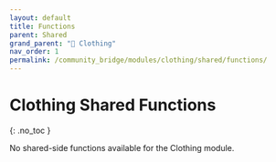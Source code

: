 ```yaml
---
layout: default
title: Functions
parent: Shared
grand_parent: "👔 Clothing"
nav_order: 1
permalink: /community_bridge/modules/clothing/shared/functions/
---
```


# Clothing Shared Functions
{: .no_toc }

No shared-side functions available for the Clothing module.